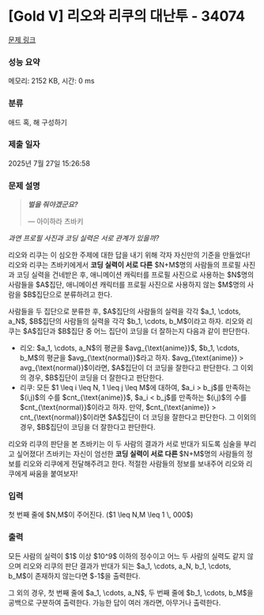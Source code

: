 # [Gold V] 리오와 리쿠의 대난투 - 34074 

[문제 링크](https://www.acmicpc.net/problem/34074) 

### 성능 요약

메모리: 2152 KB, 시간: 0 ms

### 분류

애드 혹, 해 구성하기

### 제출 일자

2025년 7월 27일 15:26:58

### 문제 설명

<blockquote>
<p><strong><em>벌을 줘야겠군요?</em></strong></p>

<p>    — 아이하라 츠바키</p>
</blockquote>

<p><em>과연 프로필 사진과 코딩 실력은 서로 관계가 있을까?</em></p>

<p>리오와 리쿠는 이 심오한 주제에 대한 답을 내기 위해 각자 자신만의 기준을 만들었다! 리오와 리쿠는 츠바키에게서 <strong>코딩 실력이 서로 다른</strong> $N+M$명의 사람들의 프로필 사진과 코딩 실력을 건네받은 후, 애니메이션 캐릭터를 프로필 사진으로 사용하는 $N$명의 사람들을 $A$집단, 애니메이션 캐릭터를 프로필 사진으로 사용하지 않는 $M$명의 사람을 $B$집단으로 분류하려고 한다.</p>

<p>사람들을 두 집단으로 분류한 후, $A$집단의 사람들의 실력을 각각 $a_1, \cdots, a_N$, $B$집단의 사람들의 실력을 각각 $b_1, \cdots, b_M$이라고 하자. 리오와 리쿠는 $A$집단과 $B$집단 중 어느 집단이 코딩을 더 잘하는지 다음과 같이 판단한다.</p>

<ul>
	<li>리오: $a_1, \cdots, a_N$의 평균을 $avg_{\text{anime}}$, $b_1, \cdots, b_M$의 평균을 $avg_{\text{normal}}$라고 하자. $avg_{\text{anime}} > avg_{\text{normal}}$이라면, $A$집단이 더 코딩을 잘한다고 판단한다. 그 이외의 경우, $B$집단이 코딩을 더 잘한다고 판단한다.</li>
	<li>리쿠: 모든 $1 \leq i \leq N, 1 \leq j \leq M$에 대하여, $a_i > b_j$를 만족하는 $(i,j)$의 수를 $cnt_{\text{anime}}$, $a_i < b_j$를 만족하는 $(i,j)$의 수를 $cnt_{\text{normal}}$이라고 하자. 만약, $cnt_{\text{anime}} > cnt_{\text{normal}}$이라면 $A$집단이 더 코딩을 잘한다고 판단한다. 그 이외의 경우, $B$집단이 코딩을 더 잘한다고 판단한다.</li>
</ul>

<p>리오와 리쿠의 판단을 본 츠바키는 이 두 사람의 결과가 서로 반대가 되도록 심술을 부리고 싶어졌다! 츠바키는 자신이 엄선한 <strong>코딩 실력이 서로 다른 </strong>$N+M$명의 사람들의 정보를 리오와 리쿠에게 전달해주려고 한다. 적절한 사람들의 정보를 보내주어 리오와 리쿠에게 싸움을 붙여보자!</p>

### 입력 

 <p>첫 번째 줄에 $N,M$이 주어진다. ($1 \leq N,M \leq 1 \, 000$)</p>

### 출력 

 <p>모든 사람의 실력이 $1$ 이상 $10^9$ 이하의 정수이고 어느 두 사람의 실력도 같지 않으며 리오와 리쿠의 판단 결과가 반대가 되는 $a_1, \cdots, a_N, b_1, \cdots, b_M$이 존재하지 않는다면 $-1$을 출력한다.</p>

<p>그 외의 경우, 첫 번째 줄에 $a_1, \cdots, a_N$, 두 번째 줄에 $b_1, \cdots, b_M$을 공백으로 구분하여 출력한다. 가능한 답이 여러 개라면, 아무거나 출력한다.</p>

